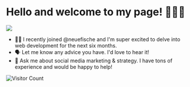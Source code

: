 # Hello and welcome to my page! 🌸✨🎉

![](https://media.giphy.com/media/5SCRRUSO5tSkKoR00P/giphy.gif)

- 👩‍🎓 I recently joined @neuefische and I'm super excited to delve into web development for the next six months.
- 🗣 Let me know any advice you have. I'd love to hear it!
- 💬 Ask me about social media marketing & strategy. I have tons of experience and would be happy to help!








![Visitor Count](https://profile-counter.glitch.me/{alinarub}/count.svg)
